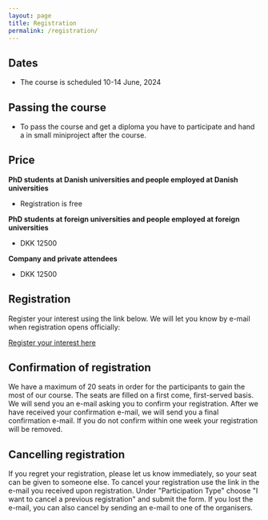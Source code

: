 ```yaml
---
layout: page
title: Registration
permalink: /registration/
---
```


## Dates
- The course is scheduled 10-14 June, 2024

## Passing the course
- To pass the course and get a diploma you have to participate and hand a in small miniproject after the course.

## Price

**PhD students at Danish universities and people employed at Danish universities**
- Registration is free

**PhD students at foreign universities and people employed at foreign universities**
- DKK 12500

**Company and private attendees**
- DKK 12500

## Registration

Register your interest using the link below. We will let you know by e-mail when registration opens officially:

[Register your interest here](https://docs.google.com/forms/d/e/1FAIpQLScZpZ9m_VNLP3HqUQnXM4rKakbKUXJRpTYPaZnP6H3pT_Dptw/viewform?vc=0&c=0&w=1&flr=0)

## Confirmation of registration

We have a maximum of 20 seats in order for the participants to gain the most of our course. The seats are filled on a first come, first-served basis. We will send you an e-mail asking you to confirm your registration. After we have received your confirmation e-mail, we will send you a final confirmation e-mail. If you do not confirm  within one week your registration will be removed.

## Cancelling registration

If you regret your registration, please let us know immediately, so your seat can be given to someone else. To cancel your registration use the link in the e-mail you received upon registration. Under "Participation Type" choose "I want to cancel a previous registration" and submit the form. If you lost the e-mail, you can also cancel by sending an e-mail to one of the organisers.